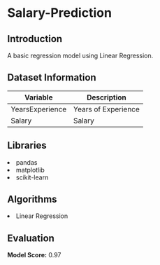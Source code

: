 # Salary-Prediction


## Introduction

A basic regression model using Linear Regression.


## Dataset Information

Variable | Description
----------|--------------
YearsExperience | Years of Experience
Salary | Salary


## Libraries

<li>pandas</li>
<li>matplotlib</li>
<li>scikit-learn</li>

## Algorithms 

<li>Linear Regression</li>

## Evaluation

**Model Score:** 0.97
